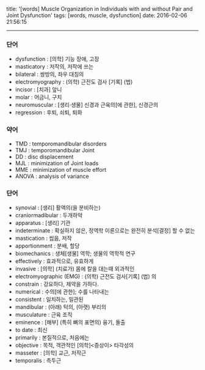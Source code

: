 title: '[words] Muscle Organization in Individuals with and without Pair and Joint Dysfunction'
tags: [words, muscle, dysfunction]
date: 2016-02-06 21:56:15

---

### 단어
* dysfunction : [의학] 기능 장애, 고장
* masticatory : 저작의, 저작에 쓰는
* bilateral : 쌍방의, 좌우 대칭의
* electromyography :  (의학) 근전도 검사 [기록] (법)
* incisor : [치과] 앞니
* molar : 어금니, 구치
* neuromuscular : [생리·생물] 신경과 근육의[에 관한], 신경근의
* regression : 후퇴, 쇠퇴, 퇴화

### 약어
* TMD : temporomandibular disorders
* TMJ : temporomandibular Joint
* DD : disc displacement
* MJL : minimization of Joint loads
* MME : minimization of muscle effort
* ANOVA : analysis of variance

### 단어
* synovial : [생리] 활액의(을 분비하는)
* craniormadibular : 두개하악
* apparatus : [생리] 기관
* indeterminate : 확실하지 않은, 정역학 이론으로는 완전히 분석[결정] 할 수 없는
* mastication : 씹음, 저작
* apportionment : 분배, 할당
* biomechanics : 생체[생물] 역학; 생물의 역학적 연구
* effectively : 효과적으로, 유효하게
* invasive : [의학] (치료가) 몸에 칼을 대는때 외과적인
* electromyographic (EMG) : (의학) 근전도 검사[기록] (법) 의
* constrain : 강요하다, 제약을 가하다.
* numerical : 수의[에 관한]; 수를 나타내는
* consistent : 일치하는, 일관된
* mandibular : (아래) 턱의, (아랫) 부리의
* musculature : 근육 조직
* eminence : [해부] (특히 뼈의 표면의) 융기, 돌출
* to date : 최신
* primarily : 본질적으로, 처음에는
* objective : 목적, 객관적인 [의학]<증상이> 타각성의
* masseter : [의학] 교근, 저작근
* temporalis : 측두근




